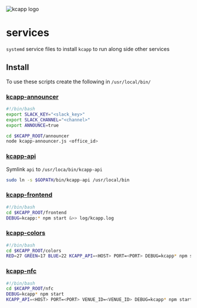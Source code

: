 ![kcapp logo](https://raw.githubusercontent.com/wiki/kcapp/frontend/images/logo/kcapp_plus_systemd.png)
# services
`systemd` service files to install `kcapp` to run along side other services

## Install
To use these scripts create the following in `/usr/local/bin/`

### [kcapp-announcer](https://github.com/kcapp/slack-announcer)
```bash
#!/bin/bash
export SLACK_KEY="<slack_key>"
export SLACK_CHANNEL="<channel>"
export ANNOUNCE=true

cd $KCAPP_ROOT/announcer
node kcapp-announcer.js <office_id>
```

### [kcapp-api](https://github.com/kcapp/api)
Symlink `api` to `/usr/loca/bin/kcapp-api`
```bash
sudo ln -s $GOPATH/bin/kcapp-api /usr/local/bin
```

### [kcapp-frontend](https://github.com/kcapp/frontend)
```bash
#!/bin/bash
cd $KCAPP_ROOT/frontend
DEBUG=kcapp:* npm start &>> log/kcapp.log
```

### [kcapp-colors](https://github.com/kcapp/colors)
```bash
#!/bin/bash
cd $KCAPP_ROOT/colors
RED=27 GREEN=17 BLUE=22 KCAPP_API=<HOST> PORT=<PORT> DEBUG=kcapp* npm start
```

### [kcapp-nfc](https://github.com/kcapp/nfc)
```bash
#!/bin/bash
cd $KCAPP_ROOT/nfc
DEBUG=kcapp* npm start
KCAPP_API=<HOST> PORT=<PORT> VENUE_ID=<VENUE_ID> DEBUG=kcapp* npm start

```